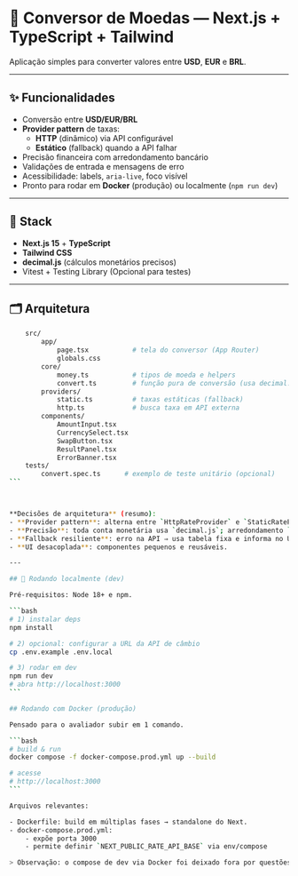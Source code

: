 # 💱 Conversor de Moedas — Next.js + TypeScript + Tailwind

Aplicação simples para converter valores entre **USD**, **EUR** e **BRL**.

---

## ✨ Funcionalidades

- Conversão entre **USD/EUR/BRL**
- **Provider pattern** de taxas:
  - **HTTP** (dinâmico) via API configurável
  - **Estático** (fallback) quando a API falhar
- Precisão financeira com arredondamento bancário
- Validações de entrada e mensagens de erro
- Acessibilidade: labels, `aria-live`, foco visível
- Pronto para rodar em **Docker** (produção) ou localmente (`npm run dev`)

---

## 🧱 Stack

- **Next.js 15** + **TypeScript**
- **Tailwind CSS**
- **decimal.js** (cálculos monetários precisos)
- Vitest + Testing Library (Opcional para testes)

---

## 🗂️ Arquitetura
````bash
    src/
        app/
            page.tsx           # tela do conversor (App Router)
            globals.css
        core/
            money.ts           # tipos de moeda e helpers
            convert.ts         # função pura de conversão (usa decimal.js)
        providers/
            static.ts          # taxas estáticas (fallback)
            http.ts            # busca taxa em API externa
        components/
            AmountInput.tsx
            CurrencySelect.tsx
            SwapButton.tsx
            ResultPanel.tsx
            ErrorBanner.tsx
    tests/
        convert.spec.ts      # exemplo de teste unitário (opcional)
```



**Decisões de arquitetura** (resumo):
- **Provider pattern**: alterna entre `HttpRateProvider` e `StaticRateProvider` com a mesma interface.
- **Precisão**: toda conta monetária usa `decimal.js`; arredondamento `ROUND_HALF_EVEN`.
- **Fallback resiliente**: erro na API ⇒ usa tabela fixa e informa no UI.
- **UI desacoplada**: componentes pequenos e reusáveis.

---

## 🔧 Rodando localmente (dev)

Pré-requisitos: Node 18+ e npm.

```bash
# 1) instalar deps
npm install

# 2) opcional: configurar a URL da API de câmbio
cp .env.example .env.local

# 3) rodar em dev
npm run dev
# abra http://localhost:3000
```

## Rodando com Docker (produção)

Pensado para o avaliador subir em 1 comando.

```bash
# build & run
docker compose -f docker-compose.prod.yml up --build

# acesse
# http://localhost:3000
```

Arquivos relevantes:

- Dockerfile: build em múltiplas fases → standalone do Next.
- docker-compose.prod.yml:
    - expõe porta 3000
    - permite definir `NEXT_PUBLIC_RATE_API_BASE` via env/compose

> Observação: o compose de dev via Docker foi deixado fora por questões de hot-reload no Windows. Para desenvolvimento diário, use npm run dev fora do Docker.

